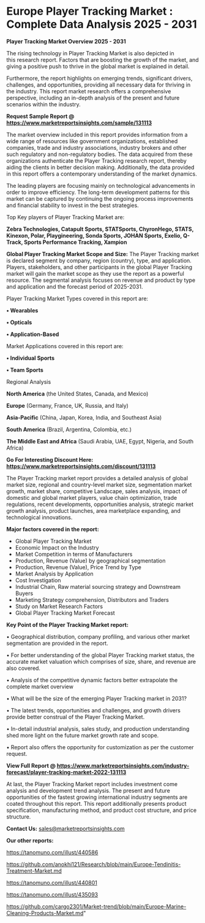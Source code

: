 # Europe Player Tracking Market : Complete Data Analysis 2025 - 2031

<Strong> Player Tracking Market Overview 2025 - 2031</strong>

The rising technology in Player Tracking Market is also depicted in this research report. Factors that are boosting the growth of the market, and giving a positive push to thrive in the global market is explained in detail.

Furthermore, the report highlights on emerging trends, significant drivers, challenges, and opportunities, providing all necessary data for thriving in the industry. This report market research offers a comprehensive perspective, including an in-depth analysis of the present and future scenarios within the industry.

<strong>Request Sample Report @ <a href=https://www.marketreportsinsights.com/sample/131113>https://www.marketreportsinsights.com/sample/131113</a></strong>

The market overview included in this report provides information from a wide range of resources like government organizations, established companies, trade and industry associations, industry brokers and other such regulatory and non-regulatory bodies. The data acquired from these organizations authenticate the Player Tracking research report, thereby aiding the clients in better decision making. Additionally, the data provided in this report offers a contemporary understanding of the market dynamics.

The leading players are focusing mainly on technological advancements in order to improve efficiency. The long-term development patterns for this market can be captured by continuing the ongoing process improvements and financial stability to invest in the best strategies.

Top Key players of Player Tracking Market are:

<strong>Zebra Technologies, Catapult Sports, STATSports, ChyronHego, STATS, Kinexon, Polar, Playgineering, Sonda Sports, JOHAN Sports, Exelio, Q-Track, Sports Performance Tracking, Xampion</strong>

<strong><b>Global Player Tracking Market Scope and Size:</b></strong>
The Player Tracking market is declared segment by company, region (country), type, and application. Players, stakeholders, and other participants in the global Player Tracking market will gain the market scope as they use the report as a powerful resource. The segmental analysis focuses on revenue and product by type and application and the forecast period of 2025-2031.

Player Tracking Market Types covered in this report are:

<strong>• Wearables

• Opticals

• Application-Based</strong>

Market Applications covered in this report are:

<strong>• Individual Sports

• Team Sports</strong> 

Regional Analysis

<strong>North America</strong> (the United States, Canada, and Mexico)

<strong>Europe</strong> (Germany, France, UK, Russia, and Italy)

<strong>Asia-Pacific</strong> (China, Japan, Korea, India, and Southeast Asia)

<strong>South America</strong> (Brazil, Argentina, Colombia, etc.)

<strong>The Middle East and Africa</strong> (Saudi Arabia, UAE, Egypt, Nigeria, and South Africa)

<strong>Go For Interesting Discount Here: <a href=https://www.marketreportsinsights.com/discount/131113>https://www.marketreportsinsights.com/discount/131113</a></strong>

The Player Tracking market report provides a detailed analysis of global market size, regional and country-level market size, segmentation market growth, market share, competitive Landscape, sales analysis, impact of domestic and global market players, value chain optimization, trade regulations, recent developments, opportunities analysis, strategic market growth analysis, product launches, area marketplace expanding, and technological innovations.

<strong><b>Major factors covered in the report:</b></strong>
<ul>
  <li>Global Player Tracking Market </li>
  <li>Economic Impact on the Industry</li>
  <li>Market Competition in terms of Manufacturers</li>
  <li>Production, Revenue (Value) by geographical segmentation</li>
  <li>Production, Revenue (Value), Price Trend by Type</li>
  <li>Market Analysis by Application</li>
  <li>Cost Investigation</li>
  <li>Industrial Chain, Raw material sourcing strategy and Downstream Buyers</li>
  <li>Marketing Strategy comprehension, Distributors and Traders</li>
  <li>Study on Market Research Factors</li>
  <li>Global Player Tracking Market Forecast</li>
</ul>

<strong><b>Key Point of the Player Tracking Market report:</b></strong>

• Geographical distribution, company profiling, and various other market segmentation are provided in the report.

• For better understanding of the global Player Tracking market status, the accurate market valuation which comprises of size, share, and revenue are also covered.

• Analysis of the competitive dynamic factors better extrapolate the complete market overview

• What will be the size of the emerging Player Tracking market in 2031?

• The latest trends, opportunities and challenges, and growth drivers provide better construal of the Player Tracking Market.

• In-detail industrial analysis, sales study, and production understanding shed more light on the future market growth rate and scope.

• Report also offers the opportunity for customization as per the customer request.

<strong><b>View Full Report @ <a href=https://www.marketreportsinsights.com/industry-forecast/player-tracking-market-2022-131113>https://www.marketreportsinsights.com/industry-forecast/player-tracking-market-2022-131113</a></b></strong>


At last, the Player Tracking Market report includes investment come analysis and development trend analysis. The present and future opportunities of the fastest growing international industry segments are coated throughout this report. This report additionally presents product specification, manufacturing method, and product cost structure, and price structure.

<strong>Contact Us:</strong>
sales@marketreportsinsights.com

<strong>Our other reports:</strong>

<a href=https://tanomuno.com/illust/440586>https://tanomuno.com/illust/440586</a>

<a href=https://github.com/anokhi121/Research/blob/main/Europe-Tendinitis-Treatment-Market.md>https://github.com/anokhi121/Research/blob/main/Europe-Tendinitis-Treatment-Market.md</a>

<a href=https://tanomuno.com/illust/440801>https://tanomuno.com/illust/440801</a>

<a href=https://tanomuno.com/illust/435093>https://tanomuno.com/illust/435093</a>

<a href=https://github.com/cargo2301/Market-trend/blob/main/Europe-Marine-Cleaning-Products-Market.md>https://github.com/cargo2301/Market-trend/blob/main/Europe-Marine-Cleaning-Products-Market.md</a>"
